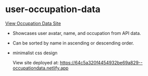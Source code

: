 # user-occupation-data

<a href="https://64c5a320f4454932be69a829--occupationdata.netlify.app
"> View Occupation Data Site </a>

- Showcases user avatar, name, and occupation from API data.
- Can be sorted by name in ascending or descending order.
- minimalist css design

  View site deployed at: https://64c5a320f4454932be69a829--occupationdata.netlify.app


